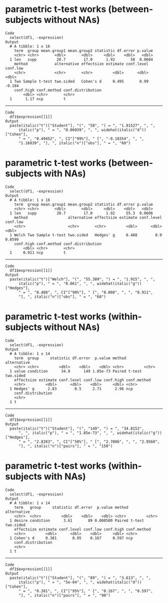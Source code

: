 # parametric t-test works (between-subjects without NAs)

    Code
      select(df1, -expression)
    Output
      # A tibble: 1 x 16
        term  group mean.group1 mean.group2 statistic df.error p.value
        <chr> <chr>       <dbl>       <dbl>     <dbl>    <dbl>   <dbl>
      1 len   supp         20.7        17.0      1.92       58  0.0604
        method            alternative effectsize estimate conf.level conf.low
        <chr>             <chr>       <chr>         <dbl>      <dbl>    <dbl>
      1 Two Sample t-test two.sided   Cohen's d     0.495       0.99   -0.184
        conf.high conf.method conf.distribution
            <dbl> <chr>       <chr>            
      1      1.17 ncp         t                

---

    Code
      df1$expression[[1]]
    Output
      paste(italic("t")["Student"], "(", "58", ") = ", "1.91527", ", ", 
          italic("p"), " = ", "0.06039", ", ", widehat(italic("d"))["Cohen"], 
          " = ", "0.49452", ", CI"["99%"], " [", "-0.18354", ", ", 
          "1.16839", "], ", italic("n")["obs"], " = ", "60")

# parametric t-test works (between-subjects with NAs)

    Code
      select(df1, -expression)
    Output
      # A tibble: 1 x 16
        term  group mean.group1 mean.group2 statistic df.error p.value
        <chr> <chr>       <dbl>       <dbl>     <dbl>    <dbl>   <dbl>
      1 len   supp         20.7        17.0      1.92     55.3  0.0606
        method                  alternative effectsize estimate conf.level conf.low
        <chr>                   <chr>       <chr>         <dbl>      <dbl>    <dbl>
      1 Welch Two Sample t-test two.sided   Hedges' g     0.488        0.9   0.0599
        conf.high conf.method conf.distribution
            <dbl> <chr>       <chr>            
      1     0.911 ncp         t                

---

    Code
      df1$expression[[1]]
    Output
      paste(italic("t")["Welch"], "(", "55.309", ") = ", "1.915", ", ", 
          italic("p"), " = ", "0.061", ", ", widehat(italic("g"))["Hedges"], 
          " = ", "0.488", ", CI"["90%"], " [", "0.060", ", ", "0.911", 
          "], ", italic("n")["obs"], " = ", "60")

# parametric t-test works (within-subjects without NAs)

    Code
      select(df1, -expression)
    Output
      # A tibble: 1 x 14
        term  group     statistic df.error  p.value method        alternative
        <chr> <chr>         <dbl>    <dbl>    <dbl> <chr>         <chr>      
      1 value condition      34.8      149 1.85e-73 Paired t-test two.sided  
        effectsize estimate conf.level conf.low conf.high conf.method
        <chr>         <dbl>      <dbl>    <dbl>     <dbl> <chr>      
      1 Hedges' g      2.83        0.5     2.71      2.96 ncp        
        conf.distribution
        <chr>            
      1 t                

---

    Code
      df1$expression[[1]]
    Output
      paste(italic("t")["Student"], "(", "149", ") = ", "34.8152", 
          ", ", italic("p"), " = ", "1.85e-73", ", ", widehat(italic("g"))["Hedges"], 
          " = ", "2.8283", ", CI"["50%"], " [", "2.7086", ", ", "2.9560", 
          "], ", italic("n")["pairs"], " = ", "150")

# parametric t-test works (within-subjects with NAs)

    Code
      select(df1, -expression)
    Output
      # A tibble: 1 x 14
        term   group     statistic df.error  p.value method        alternative
        <chr>  <chr>         <dbl>    <dbl>    <dbl> <chr>         <chr>      
      1 desire condition      3.61       89 0.000500 Paired t-test two.sided  
        effectsize estimate conf.level conf.low conf.high conf.method
        <chr>         <dbl>      <dbl>    <dbl>     <dbl> <chr>      
      1 Cohen's d     0.381       0.95    0.167     0.597 ncp        
        conf.distribution
        <chr>            
      1 t                

---

    Code
      df1$expression[[1]]
    Output
      paste(italic("t")["Student"], "(", "89", ") = ", "3.613", ", ", 
          italic("p"), " = ", "5e-04", ", ", widehat(italic("d"))["Cohen"], 
          " = ", "0.381", ", CI"["95%"], " [", "0.167", ", ", "0.597", 
          "], ", italic("n")["pairs"], " = ", "90")

